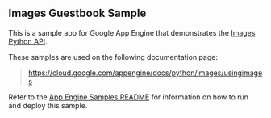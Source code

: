 ## Images Guestbook Sample

This is a sample app for Google App Engine that demonstrates the [Images Python
API](https://cloud.google.com/appengine/docs/python/images/usingimages).

<!-- auto-doc-link -->
These samples are used on the following documentation page:

> https://cloud.google.com/appengine/docs/python/images/usingimages

<!-- end-auto-doc-link -->

Refer to the [App Engine Samples README](../../README.md) for information on how to run and deploy this sample.
